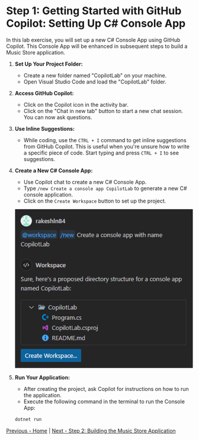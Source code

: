 # Step 1: Getting Started with GitHub Copilot: Setting Up C# Console App

In this lab exercise, you will set up a new C# Console App using GitHub Copilot. This Console App will be enhanced in subsequent steps to build a Music Store application.

1. **Set Up Your Project Folder:**

   - Create a new folder named "CopilotLab" on your machine.
   - Open Visual Studio Code and load the "CopilotLab" folder.

2. **Access GitHub Copilot:**

   - Click on the Copilot icon in the activity bar.
   - Click on the "Chat in new tab" button to start a new chat session. You can now ask questions.

3. **Use Inline Suggestions:**

   - While coding, use the `CTRL + I` command to get inline suggestions from GitHub Copilot. This is useful when you're unsure how to write a specific piece of code. Start typing and press `CTRL + I` to see suggestions.

4. **Create a New C# Console App:**

   - Use Copilot chat to create a new C# Console App.
   - Type `/new Create a console app CopilotLab` to generate a new C# console application.
   - Click on the `Create Workspace` button to set up the project.

   ![image](./media/374408482-cb467b1d-d997-432d-9359-3fdc4346d7e2.png)

5. **Run Your Application:**

   - After creating the project, ask Copilot for instructions on how to run the application.
   - Execute the following command in the terminal to run the Console App:

   ```bash
   dotnet run
   ```

[Previous - Home](./README.md) | [Next - Step 2: Building the Music Store Application](./02-Step02.md)
